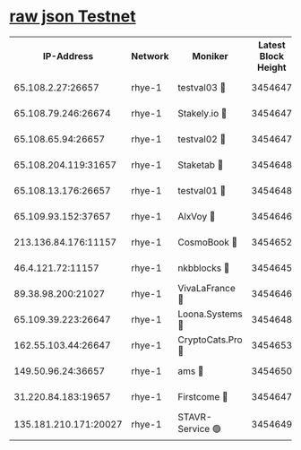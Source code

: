 
[raw json Testnet](https://rpc-check.quickt.stavr.tech/quickt/rpc-quickt-result.json)
=


<table><tr><th>IP-Address</th><th>Network</th><th>Moniker</th><th>Latest Block Height</th><th>Earliest Block Height</th><th>Catching Up</th><th>Voting Power</th><th>Scan Time</th></tr><tr><td>65.108.2.27:26657</td><td>rhye-1</td><td>testval03 🔴</td><td>3454647</td><td>1</td><td>False</td><td>5002050</td><td>2023-12-04T15:17:38.259300275UTC</td></tr><tr><td>65.108.79.246:26674</td><td>rhye-1</td><td>Stakely.io 🔴</td><td>3454647</td><td>1</td><td>False</td><td>10</td><td>2023-12-04T15:17:40.639336269UTC</td></tr><tr><td>65.108.65.94:26657</td><td>rhye-1</td><td>testval02 🔴</td><td>3454647</td><td>1</td><td>False</td><td>5002050</td><td>2023-12-04T15:17:40.996192903UTC</td></tr><tr><td>65.108.204.119:31657</td><td>rhye-1</td><td>Staketab 🔴</td><td>3454648</td><td>1</td><td>False</td><td>9900</td><td>2023-12-04T15:17:43.674153076UTC</td></tr><tr><td>65.108.13.176:26657</td><td>rhye-1</td><td>testval01 🔴</td><td>3454648</td><td>1</td><td>False</td><td>9582010</td><td>2023-12-04T15:17:43.999206995UTC</td></tr><tr><td>65.109.93.152:37657</td><td>rhye-1</td><td>AlxVoy 🔴</td><td>3454646</td><td>433101</td><td>False</td><td>92921</td><td>2023-12-04T15:17:35.463738135UTC</td></tr><tr><td>213.136.84.176:11157</td><td>rhye-1</td><td>CosmoBook 🔴</td><td>3454652</td><td>1674001</td><td>False</td><td>1528057</td><td>2023-12-04T15:18:09.772618585UTC</td></tr><tr><td>46.4.121.72:11157</td><td>rhye-1</td><td>nkbblocks 🔴</td><td>3454645</td><td>1781001</td><td>False</td><td>81901</td><td>2023-12-04T15:17:26.517915852UTC</td></tr><tr><td>89.38.98.200:21027</td><td>rhye-1</td><td>VivaLaFrance 🔴</td><td>3454646</td><td>2863001</td><td>False</td><td>10000</td><td>2023-12-04T15:17:33.081065830UTC</td></tr><tr><td>65.109.39.223:26647</td><td>rhye-1</td><td>Loona.Systems 🔴</td><td>3454648</td><td>3287001</td><td>False</td><td>9949</td><td>2023-12-04T15:17:43.369926794UTC</td></tr><tr><td>162.55.103.44:26647</td><td>rhye-1</td><td>CryptoCats.Pro 🔴</td><td>3454653</td><td>3287001</td><td>False</td><td>9999</td><td>2023-12-04T15:18:14.240816704UTC</td></tr><tr><td>149.50.96.24:36657</td><td>rhye-1</td><td>ams 🔴</td><td>3454650</td><td>3355501</td><td>False</td><td>10895</td><td>2023-12-04T15:17:59.249650252UTC</td></tr><tr><td>31.220.84.183:19657</td><td>rhye-1</td><td>Firstcome 🔴</td><td>3454647</td><td>3395933</td><td>False</td><td>732206</td><td>2023-12-04T15:17:37.900994039UTC</td></tr><tr><td>135.181.210.171:20027</td><td>rhye-1</td><td>STAVR-Service 🟢</td><td>3454649</td><td>3452001</td><td>False</td><td>0</td><td>2023-12-04T15:17:52.677261130UTC</td></tr></table>